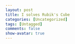 ```yaml
---
layout: post
title: I solves Rubik's Cube
categories: [Uncategorized]
tags: [Untagged]
comments: false
show-avatar: true
---
```


<object width="425" height="344"><param name="movie" value="http://www.youtube.com/v/mmGWPk01O1k&hl=en&fs=1&color1=0x3a3a3a&color2=0x999999"/><param name="allowFullScreen" value="true"/><param name="allowscriptaccess" value="always"/><embed src="http://www.youtube.com/v/mmGWPk01O1k&hl=en&fs=1&color1=0x3a3a3a&color2=0x999999" type="application/x-shockwave-flash" allowscriptaccess="always" allowfullscreen="true" width="425" height="344"/></object>